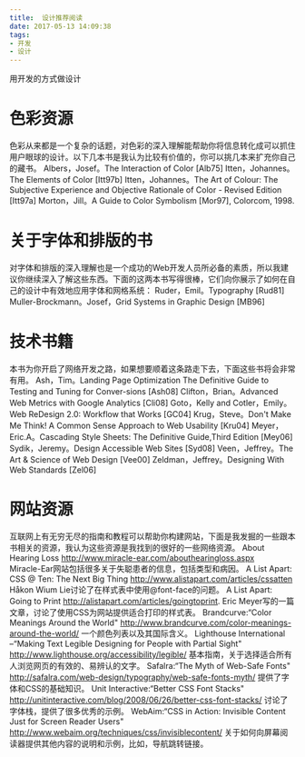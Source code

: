 ```yaml
---
title:  设计推荐阅读
date: 2017-05-13 14:09:38
tags: 
- 开发
- 设计
---
```


用开发的方式做设计
<!--more-->


# 色彩资源
色彩从来都是一个复杂的话题，对色彩的深入理解能帮助你将信息转化成可以抓住用户眼球的设计。以下几本书是我认为比较有价值的，你可以挑几本来扩充你自己的藏书。
Albers，Josef。The Interaction of Color [Alb75]
Itten，Johannes。The Elements of Color [Itt97b]
Itten，Johannes。The Art of Colour: The Subjective Experience and Objective Rationale of Color - Revised Edition [Itt97a]
Morton，Jill。A Guide to Color Symbolism [Mor97], Colorcom, 1998.
# 关于字体和排版的书
对字体和排版的深入理解也是一个成功的Web开发人员所必备的素质，所以我建议你继续深入了解这些东西。下面的这两本书写得很棒，它们向你展示了如何在自己的设计中有效地应用字体和网格系统：
Ruder，Emil。Typography [Rud81] 
Muller-Brockmann。Josef，Grid Systems in Graphic Design [MB96]

# 技术书籍
本书为你开启了网络开发之路，如果想要顺着这条路走下去，下面这些书将会非常有用。
Ash，Tim。Landing Page Optimization The Definitive Guide to Testing and Tuning for Conver-sions [Ash08]
Clifton，Brian。Advanced Web Metrics with Google Analytics [Cli08]
Goto，Kelly and Cotler，Emily。Web ReDesign 2.0: Workflow that Works [GC04]
Krug，Steve。Don't Make Me Think! A Common Sense Approach to Web Usability [Kru04]
Meyer，Eric.A。Cascading Style Sheets: The Definitive Guide,Third Edition [Mey06]
Sydik，Jeremy。Design Accessible Web Sites [Syd08]
Veen，Jeffrey。The Art & Science of Web Design [Vee00]
Zeldman，Jeffrey。Designing With Web Standards [Zel06]

# 网站资源
互联网上有无穷无尽的指南和教程可以帮助你构建网站，下面是我发掘的一些跟本书相关的资源，我认为这些资源是我找到的很好的一些网络资源。
About Hearing Loss
http://www.miracle-ear.com/abouthearingloss.aspx  
Miracle-Ear网站包括很多关于失聪患者的信息，包括类型和病因。
A List Apart: CSS @ Ten: The Next Big Thing
http://www.alistapart.com/articles/cssatten
Håkon Wium Lie讨论了在样式表中使用@font-face的问题。
A List Apart: Going to Print
http://alistapart.com/articles/goingtoprint.
Eric Meyer写的一篇文章，讨论了使用CSS为网站提供适合打印的样式表。
Brandcurve:“Color Meanings Around the World"
http://www.brandcurve.com/color-meanings-around-the-world/
一个颜色列表以及其国际含义。
Lighthouse International –“Making Text Legible Designing for People with Partial Sight"
http://www.lighthouse.org/accessibility/legible/
基本指南，关于选择适合所有人浏览网页的有效的、易辨认的文字。
Safalra:“The Myth of Web-Safe Fonts"
http://safalra.com/web-design/typography/web-safe-fonts-myth/
提供了字体和CSS的基础知识。
Unit Interactive:“Better CSS Font Stacks"
http://unitinteractive.com/blog/2008/06/26/better-css-font-stacks/
讨论了字体栈，提供了很多优秀的示例。
WebAim:“CSS in Action: Invisible Content Just for Screen Reader Users"
http://www.webaim.org/techniques/css/invisiblecontent/
关于如何向屏幕阅读器提供其他内容的说明和示例，比如，导航跳转链接。